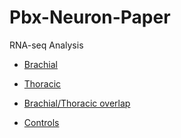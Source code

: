 # Pbx-Neuron-Paper
RNA-seq Analysis


* [Brachial](http://htmlpreview.github.io/?https://github.com/ljcohen/Pbx-Neuron-Paper/blob/master/Dasen_RNAseq_report_brachial_padj_nologFCcutoff.html)

* [Thoracic](http://htmlpreview.github.io/?https://github.com/ljcohen/Pbx-Neuron-Paper/blob/master/Dasen_RNAseq_report_thoracic_padj.html)

* [Brachial/Thoracic overlap](http://htmlpreview.github.io/?https://github.com/ljcohen/Pbx-Neuron-Paper/blob/master/Dasen_RNAseq_report_brachial_thoracic_overlap.html)
* [Controls](http://htmlpreview.github.io/?https://github.com/ljcohen/Pbx-Neuron-Paper/blob/master/Dasen_RNAseq_report_controls.html)

